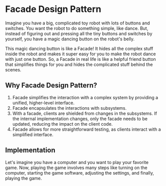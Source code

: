 # Facade Design Pattern

Imagine you have a big, complicated toy robot with lots of buttons and switches. You want the robot to do something simple, like dance. But, instead of figuring out and pressing all the tiny buttons and switches by yourself, you have a magic dancing button on the robot's belly.

This magic dancing button is like a Facade! It hides all the complex stuff inside the robot and makes it super easy for you to make the robot dance with just one button. So, a Facade in real life is like a helpful friend button that simplifies things for you and hides the complicated stuff behind the scenes.



## Why Facade Design Pattern?

1. Facade simplifies the interaction with a complex system by providing a unified, higher-level interface.
2. Facade encapsulates the interactions with subsystems. 
3. With a facade, clients are shielded from changes in the subsystems. If the internal implementation changes, only the facade needs to be updated, reducing the impact on the client code.
4. Facade allows for more straightforward testing, as clients interact with a simplified interface.

## Implementation

Let's imagine you have a computer and you want to play your favorite game. Now, playing the game involves many steps like turning on the computer, starting the game software, adjusting the settings, and finally, playing the game.

